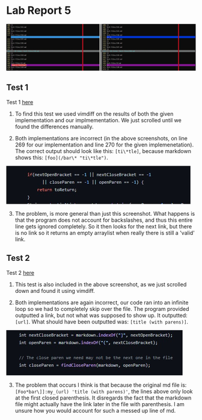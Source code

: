 # Lab Report 5

![image](lb5.jpg)

## Test 1 

Test 1 [here](https://github.com/nidhidhamnani/markdown-parser/blob/main/test-files/22.md)

1. To find this test we used vimdiff on the results of both the given implementation and our implmementation. We just scrolled until we found the differences manually. 

2. Both implementations are incorrect (in the above screenshots, on line 269 for our implementation and line 270 for the given implemenetation). The correct output should look like this: `[ti\*tle]`, because markdown shows this: `[foo](/bar\* "ti\*tle")`. 

![image](lb51.jpg)

3. The problem, is more general than just this screenshot. What happens is that the program does not account for backslashes, and thus this entire line gets ignored completely. So it then looks for the next link, but there is no link so it returns an empty arraylist when really there is still a 'valid' link.


## Test 2

Test 2 [here](https://github.com/nidhidhamnani/markdown-parser/blob/main/test-files/194.md)

1. This test is also included in the above screenshot, as we just scrolled down and found it using vimdiff. 

2. Both implementations are again incorrect, our code ran into an infinite loop so we had to completely skip over the file. The program provided outputted a link, but not what was supposed to show up. It outputted: `[url]`. What should have been outputted was: `[title (with parens)]`. 

![image](lab52.jpg)

3. The problem that occurs I think is that because the original md file is:
`[Foo*bar\]]:my_(url) 'title (with parens)'`, the lines above only look at the first closed parenthesis. It disregards the fact that the markdown file might actually have the link later in the file with parenthesis. I am unsure how you would account for such a messed up line of md.
